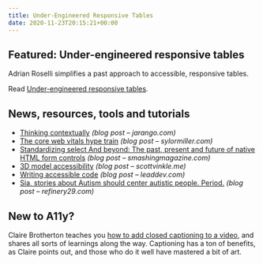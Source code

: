 ```yaml
---
title: Under-Engineered Responsive Tables
date: 2020-11-23T20:15:21+00:00
---
```


## Featured: Under-engineered responsive tables

Adrian Roselli simplifies a past approach to accessible, responsive tables.

Read [Under-engineered responsive tables](https://adrianroselli.com/2020/11/under-engineered-responsive-tables.html).

## News, resources, tools and tutorials

* [Thinking contextually](https://jarango.com/2020/11/11/thinking-contextually/) _(blog post – jarango.com)_
* [The core web vitals hype train](https://sylormiller.com/posts/2020/core-web-vitals/) _(blog post – sylormiller.com)_
* [Standardizing select And beyond: The past, present and future of native HTML form controls](https://www.smashingmagazine.com/2020/11/standardizing-select-native-html-form-controls/) _(blog post – smashingmagazine.com)_
* [3D model accessibility](https://scottvinkle.me/blogs/work/3d-model-accessibility) _(blog post – scottvinkle.me)_
* [Writing accessible code](https://leaddev.com/diversity-inclusion/writing-accessible-code) _(blog post – leaddev.com)_
* [Sia, stories about Autism should center autistic people. Period.](https://www.refinery29.com/en-us/2020/11/10183141/sia-music-trailer-maddie-ziegler-autism-speaks-controversy) _(blog post – refinery29.com)_

## New to A11y?

Claire Brotherton teaches you [how to add closed captioning to a video](https://www.abrightclearweb.com/how-to-add-closed-captioning-to-a-video/), and shares all sorts of learnings along the way. Captioning has a ton of benefits, as Claire points out, and those who do it well have mastered a bit of art.